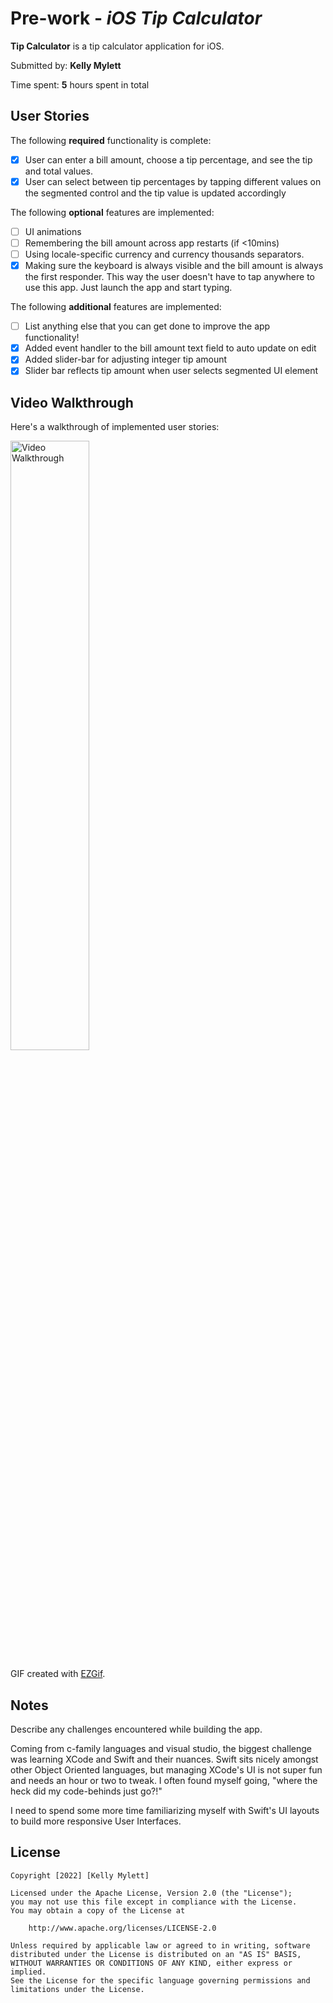 # Pre-work - *iOS Tip Calculator*

**Tip Calculator** is a tip calculator application for iOS.

Submitted by: **Kelly Mylett**

Time spent: **5** hours spent in total

## User Stories

The following **required** functionality is complete:

* [x] User can enter a bill amount, choose a tip percentage, and see the tip and total values.
* [x] User can select between tip percentages by tapping different values on the segmented control and the tip value is updated accordingly

The following **optional** features are implemented:

* [ ] UI animations
* [ ] Remembering the bill amount across app restarts (if <10mins)
* [ ] Using locale-specific currency and currency thousands separators.
* [x] Making sure the keyboard is always visible and the bill amount is always the first responder. This way the user doesn't have to tap anywhere to use this app. Just launch the app and start typing.

The following **additional** features are implemented:

- [ ] List anything else that you can get done to improve the app functionality!
- [x] Added event handler to the bill amount text field to auto update on edit
- [x] Added slider-bar for adjusting integer tip amount
- [x] Slider bar reflects tip amount when user selects segmented UI element

## Video Walkthrough

Here's a walkthrough of implemented user stories:

<img src='https://i.imgur.com/AlftgOy.gif' title='Video Walkthrough' width='50%' height='50%' alt='Video Walkthrough' />

GIF created with [EZGif](http://www.ezgif.com).

## Notes

Describe any challenges encountered while building the app.

Coming from c-family languages and visual studio, the biggest challenge was learning XCode and Swift and their nuances. Swift sits nicely amongst other Object Oriented languages, but managing XCode's UI is not super fun and needs an hour or two to tweak. I often found myself going, "where the heck did my code-behinds just go?!"

I need to spend some more time familiarizing myself with Swift's UI layouts to build more responsive User Interfaces.


## License

    Copyright [2022] [Kelly Mylett]

    Licensed under the Apache License, Version 2.0 (the "License");
    you may not use this file except in compliance with the License.
    You may obtain a copy of the License at

        http://www.apache.org/licenses/LICENSE-2.0

    Unless required by applicable law or agreed to in writing, software
    distributed under the License is distributed on an "AS IS" BASIS,
    WITHOUT WARRANTIES OR CONDITIONS OF ANY KIND, either express or implied.
    See the License for the specific language governing permissions and
    limitations under the License.
